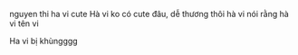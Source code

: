 nguyen thi ha vi cute 
Hà vi ko có cute đâu, dễ thương thôi
hà vi nói rằng hà vi tên vi

Ha vi bị khùngggg
